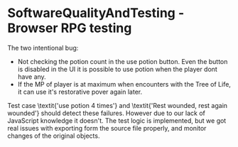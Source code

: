 # SoftwareQualityAndTesting - Browser RPG testing

The two intentional bug:

* Not checking the potion count in the use potion button. Even the button is disabled in the UI it is possible to use potion when the player dont have any.
* If the MP of player is at maximum when encounters with the Tree of Life, it can use it's restorative pover again later.

Test case \textit{'use potion 4 times'} and \textit{'Rest wounded, rest again wounded'} should detect these failures. However due to our lack of JavaScript knowledge it doesn't. The test logic is implemented, but we got real issues with exporting form the source file properly, and monitor changes of the original objects.
